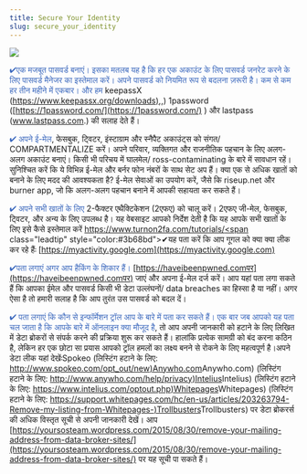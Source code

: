 ```yaml
---
title: Secure Your Identity
slug: secure_your_identity
---
```


![](/images/coverchap_5.jpg)



<span class="leadtip" style="color:#3b68bd">✔एक मजबूत पासवर्ड बनाएं। इसका मतलब यह है कि हर एक अकाउंट के लिए पासवर्ड जनरेट करने के लिए पासवर्ड मैनेजर का इस्तेमाल करें। अपने पासवर्ड को नियमित रूप से बदलना ज़रूरी है। कम से कम हर तीन महीने में एकबार। और हम</span> keepassX ([https://www.keepassx.org/downloads),](https://www.keepassx.org/downloads),) 1password ([https://1password.com/](https://1password.com/) ) और lastpass (www.lastpass.com.) की सलाह देते हैं। 

<span class="leadtip" style="color:#3b68bd">✔ अपने ई-मेल</span>, फेसबुक, ट्विटर, इंस्टाग्राम और स्नैपैट अकाउंट्स को संगत/ COMPARTMENTALIZE करें। अपने परिवार, व्यक्तिगत और राजनीतिक पहचान के लिए अलग-अलग अकाउंट बनाएं। किसी भी परिचय में घालमेल/ ross-contaminating के बारे में सावधान रहें। सुनिश्चित करें कि ये विभिन्न ई-मेल और बर्नर फोन नंबरों के साथ सेट अप हैं। क्या एक से अधिक खातों को बनाने के लिए मदद की आवश्यकता है? ई-मेल सेवाओं का उपयोग करें, जैसे कि riseup.net और burner app, जो कि अलग-अलग पहचान बनाने में आपकी सहायता कर सकते हैं।

<span class="leadtip" style="color:#3b68bd">✔ अपने सभी खातों के लिए</span> 2-फैक्टर एथैक्टिकेशन (2एफए) को चालू करें। 2एफए जी-मेल, फेसबुक, ट्विटर, और अन्य के लिए उपलब्ध है। यह वेबसाइट आपको निर्देश देती है कि यह आपके सभी खातों के लिए इसे कैसे इस्तेमाल करें [https://www.turnon2fa.com/tutorials/<span](https://www.turnon2fa.com/tutorials/<span) class="leadtip" style="color:#3b68bd">✔यह पता करें कि आप गूगल को क्या क्या लीक कर रहे हैंः</span> [https://myactivity.google.com](https://myactivity.google.com)


<span class="leadtip" style="color:#3b68bd">✔पता लगाएं अगर आप हैकिंग के शिकार हैं।</span> [https://haveibeenpwned.comपर](https://haveibeenpwned.comपर) जाएं और अपना ई-मेल दर्ज करें। आप यहां पता लगा सकते हैं कि आपका ईमेल और पासवर्ड किसी भी डेटा उल्लंघनों/ data breaches का हिस्सा है या नहीं। अगर ऐसा है तो हमारी सलाह है कि आप तुरंत उस पासवर्ड को बदल दें। 

<span class="leadtip" style="color:#3b68bd">✔ पता लगाएं कि कौन से इन्फॉर्मेशन ट्रॉल आप के बारे में पता कर सकते हैं। एक बार जब आपको यह पता चल जाता है कि आपके बारे में ऑनलाइन क्या मौजूद है</span>, तो आप अपनी जानकारी को हटाने के लिए लिखित में डेटा ब्रोकरों से संपर्क करने की प्रक्रिया शुरू कर सकते हैं। हालांकि प्रत्येक सामग्री को बंद करना कठिन है, लेकिन हर एक छोटा सा प्रयास आपको ट्रॉल हमलों का लक्ष्य बनने से रोकने के लिए महत्वपूर्ण है।अपने डेटा लीक यहां देखेंःSpokeo (लिस्टिंग हटाने के लिए: [http://www.spokeo.com/opt_out/new)Anywho.com](http://www.spokeo.com/opt_out/new)Anywho.com) (लिस्टिंग हटाने के लिए: [http://www.anywho.com/help/privacy)Intelius](http://www.anywho.com/help/privacy)Intelius) (लिस्टिंग हटाने के लिए: [https://www.intelius.com/optout.php)Whitepages](https://www.intelius.com/optout.php)Whitepages) (लिस्टिंग हटाने के लिए: [https://support.whitepages.com/hc/en-us/articles/203263794-Remove-my-listing-from-Whitepages-)Trollbusters](https://support.whitepages.com/hc/en-us/articles/203263794-Remove-my-listing-from-Whitepages-)Trollbusters) पर डेटा ब्रोकरर्स की अधिक विस्तृत सूची से अपनी जानकारी देखें। आप [https://yoursosteam.wordpress.com/2015/08/30/remove-your-mailing-address-from-data-broker-sites/](https://yoursosteam.wordpress.com/2015/08/30/remove-your-mailing-address-from-data-broker-sites/) पर यह सूची पा सकते हैं।